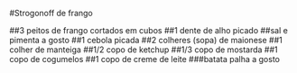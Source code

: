 #Strogonoff de frango 

##3 peitos de frango cortados em cubos
##1 dente de alho picado
##sal e pimenta a gosto
##1 cebola picada
##2 colheres (sopa) de maionese
##1 colher de manteiga
##1/2 copo de ketchup
##1/3 copo de mostarda
##1 copo de cogumelos
##1 copo de creme de leite
###batata palha a gosto

